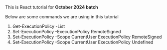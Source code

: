 This is React tutorial for **October 2024 batch**

Below are some commands we are using in this tutorial
1. Get-ExecutionPolicy -List
2. Set-ExecutionPolicy -ExecutionPolicy RemoteSigned
3. Set-ExecutionPolicy -Scope CurrentUser ExecutionPolicy RemoteSigned
3. Set-ExecutionPolicy -Scope CurrentUser ExecutionPolicy Undefined
